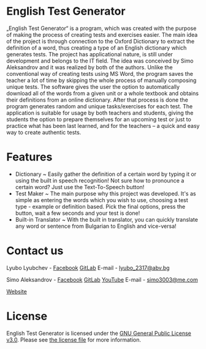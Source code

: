 # English Test Generator 
„English Test Generator“ is a program, which was created with the purpose of making the process of creating tests and exercises easier. 
	The main idea of the project is through connection to the Oxford Dictionary to extract the definition of a word, thus creating a type of an English dictionary which generates tests.
	The project has applicational nature, is still under development and belongs to the IT field.
	The idea was conceived by Simo Aleksandrov and it was realized by both of the authors.
	Unlike the conventional way of creating tests using MS Word, the program saves the teacher a lot of time by skipping the whole process of manually composing unique tests. 
	The software gives the user the option to automatically download all of the words from a given unit or a whole textbook and obtains their definitions from an online dictionary. After that process is done the program generates random and unique tasks/exercises for each test.
	The application is suitable for usage by both teachers and students, giving the students the option to prepare themselves for an upcoming test or just to practice what has been last learned, and for the teachers – a quick and easy way to create authentic tests.
# Features
 - Dictionary
	~ Easily gather the definition of a certain word by typing it or using the built in speech recognition! Not sure how to pronounce a certain word? Just use the Text-To-Speech button!
 - Test Maker
    ~ The main purpose why this project was developed. It's as simple as entering the words which you wish to use, choosing a test type - example or definition based. Pick the final options, press the button, wait a few seconds and your test is done! 
 - Built-in Translator
	~ With the built in translator, you can quickly translate any word or sentence from Bulgarian to English and vice-versa!

# Contact us 

Lyubo Lyubchev - [Facebook](https://www.facebook.com/lyubo.ivailov.3) [GitLab](https://gitlab.com/IMPZERO) E-mail - lyubo_2317@abv.bg

Simo Aleksandrov - [Facebook](https://www.facebook.com/simo.aleksandrov) [GitLab](https://gitlab.com/simo3003) [YouTube](https://www.youtube.com/channel/UCXudfqkZnDPm8Kg8gijrAlA) E-mail - simo3003@me.com	

[Website](http://etgproject.tk/)

# License 

English Test Generator is licensed under the [GNU General Public License v3.0](https://opensource.org/licenses/GPL-3.0). Please see [the license file](LICENSE) for more information.